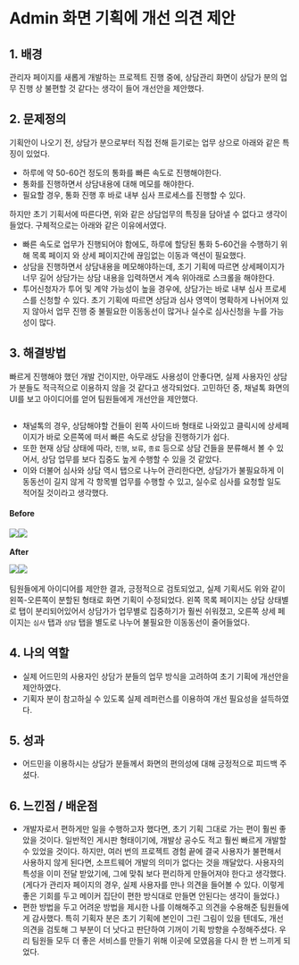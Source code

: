 # Admin 화면 기획에 개선 의견 제안

## 1. 배경  <a href="#1." id="1."></a>

관리자 페이지를 새롭게 개발하는 프로젝트 진행 중에, 상담관리 화면이 상담가 분의 업무 진행 상 불편할 것 같다는 생각이 들어 개선안을 제안했다.

## 2. 문제정의

기획안이 나오기 전, 상담가 분으로부터 직접 전해 듣기로는 업무 상으로 아래와 같은 특징이 있었다.

* 하루에 약 50-60건 정도의 통화를 빠른 속도로 진행해야한다.
* 통화를 진행하면서 상담내용에 대해 메모를 해야한다.
* 필요할 경우, 통화 진행 후 바로 내부 심사 프로세스를 진행할 수 있다.

하지만 초기 기획서에 따른다면, 위와 같은 상담업무의 특징을 담아낼 수 없다고 생각이 들었다. 구체적으로는 아래와 같은 이유에서였다.

* 빠른 속도로 업무가 진행되어야 함에도, 하루에 할당된 통화 5-60건을 수행하기 위해 목록 페이지 와 상세 페이지간에 끊임없는 이동과 액션이 필요했다.
* 상담을 진행하면서 상담내용을 메모해야하는데, 초기 기획에 따르면 상세페이지가 너무 길어 상담가는 상담 내용을 입력하면서 계속 위아래로 스크롤을 해야한다.
* 투어신청자가 투어 및 계약 가능성이 높을 경우에, 상담가는 바로 내부 심사 프로세스를 신청할 수 있다. 초기 기획에 따르면 상담과 심사 영역이 명확하게 나뉘어져 있지 않아서 업무 진행 중 불필요한 이동동선이 많거나 실수로 심사신청을 누를 가능성이 많다.

## 3. 해결방법 <a href="#3." id="3."></a>

빠르게 진행해야 했던 개발 건이지만, 아무래도 사용성이 안좋다면, 실제 사용자인 상담가 분들도 적극적으로 이용하지 않을 것 같다고 생각되었다. 고민하던 중, 채널톡 화면의 UI를 보고 아이디어를 얻어 팀원들에게 개선안을 제안했다.

<figure><img src="https://files.gitbook.com/v0/b/gitbook-x-prod.appspot.com/o/spaces%2FVma2fZdYpzVKe3WRZJd1%2Fuploads%2F1Z6dEVzNh3kh12T6JYx5%2Fimage.png?alt=media&#x26;token=517c4081-2cb6-4f71-9536-967b96ae16f1" alt=""><figcaption></figcaption></figure>

* 채널톡의 경우, 상담해야할 건들이 왼쪽 사이드바 형태로 나와있고 클릭시에 상세페이지가 바로 오른쪽에 떠서 빠른 속도로 상담을 진행하기가 쉽다.
* 또한 현재 상담 상태에 따라, `진행`, `보류`, `종료` 등으로 상담 건들을 분류해서 볼 수 있어서, 상담 업무를 보다 집중도 높게 수행할 수 있을 것 같았다.
* 이와 더불어 심사와 상담 역시 탭으로 나누어 관리한다면, 상담가가 불필요하게 이동동선이 길지 않게 각 항목별 업무를 수행할 수 있고, 실수로 심사를 요청할 일도 적어질 것이라고 생각했다.

#### **Before**

​![](https://files.gitbook.com/v0/b/gitbook-x-prod.appspot.com/o/spaces%2FVma2fZdYpzVKe3WRZJd1%2Fuploads%2FT40McOW5SNuiVgrQf4ie%2Fimage.png?alt=media\&token=9ceb83cb-f357-415e-8b6b-6e486b05ee9a)![](https://files.gitbook.com/v0/b/gitbook-x-prod.appspot.com/o/spaces%2FVma2fZdYpzVKe3WRZJd1%2Fuploads%2Fh0zSXONBbT3uzjyiormf%2Fimage.png?alt=media\&token=9859ed27-ea5d-4cfb-8a2d-126fc9768f10)​

**After**

​![](https://files.gitbook.com/v0/b/gitbook-x-prod.appspot.com/o/spaces%2FVma2fZdYpzVKe3WRZJd1%2Fuploads%2FYYJyXdmPcCIoNBSiIxyv%2Fimage.png?alt=media\&token=a16d139c-0e29-4323-a532-cd6b9f6c21ba)![](https://files.gitbook.com/v0/b/gitbook-x-prod.appspot.com/o/spaces%2FVma2fZdYpzVKe3WRZJd1%2Fuploads%2FeoLqTbhTZnFCvZTAXXnd%2Fimage.png?alt=media\&token=be24afbf-c53e-4e0b-9e81-e5cab23a199f)​​

팀원들에게 아이디어를 제안한 결과, 긍정적으로 검토되었고, 실제 기획서도 위와 같이 왼쪽-오른쪽이 분할된 형태로 화면 기획이 수정되었다. 왼쪽 목록 페이지는 상담 상태별로 탭이 분리되어있어서 상담가가 업무별로 집중하기가 훨씬 쉬워졌고, 오른쪽 상세 페이지는 `심사` 탭과 `상담` 탭을 별도로 나누어 불필요한 이동동선이 줄어들었다.

## 4. 나의 역할 <a href="#4." id="4."></a>

* 실제 어드민의 사용자인 상담가 분들의 업무 방식을 고려하여 초기 기획에 개선안을 제안하였다.
* 기획자 분이 참고하실 수 있도록 실제 레퍼런스를 이용하여 개선 필요성을 설득하였다.

## 5. 성과 <a href="#5." id="5."></a>

* 어드민을 이용하시는 상담가 분들께서 화면의 편의성에 대해 긍정적으로 피드백 주셨다.

## 6. 느낀점 / 배운점

* 개발자로서 편하게만 일을 수행하고자 했다면, 초기 기획 그대로 가는 편이 훨씬 좋았을 것이다. 일반적인 게시판 형태이기에, 개발상 공수도 적고 훨씬 빠르게 개발할 수 있었을 것이다. 하지만, 여러 번의 프로젝트 경험 끝에 결국 사용자가 불편해서 사용하지 않게 된다면, 소프트웨어 개발의 의미가 없다는 것을 깨달았다. 사용자의 특성을 이미 전달 받았기에, 그에 맞춰 보다 편리하게 만들어져야 한다고 생각했다. (게다가 관리자 페이지의 경우, 실제 사용자를 만나 의견을 들어볼 수 있다. 이렇게 좋은 기회를 두고 메이커 집단이 편한 방식대로 만들면 안된다는 생각이 들었다.)
* 편한 방법을 두고 어려운 방법을 제시한 나를 이해해주고 의견을 수용해준 팀원들에게 감사했다. 특히 기획자 분은 초기 기획에 본인이 그린 그림이 있을 텐데도, 개선의견을 검토해 그 부분이 더 낫다고 판단하여 기꺼이 기획 방향을 수정해주셨다. 우리 팀원들 모두 더 좋은 서비스를 만들기 위해 이곳에 모였음을 다시 한 번 느끼게 되었다.
